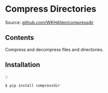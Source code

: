 Compress Directories
====================

Source: [github.com/WKHAllen/compressdir](https://github.com/WKHAllen/compressdir)

Contents
--------

Compress and decompress files and directories.

Installation
------------

::

    $ pip install compressdir
